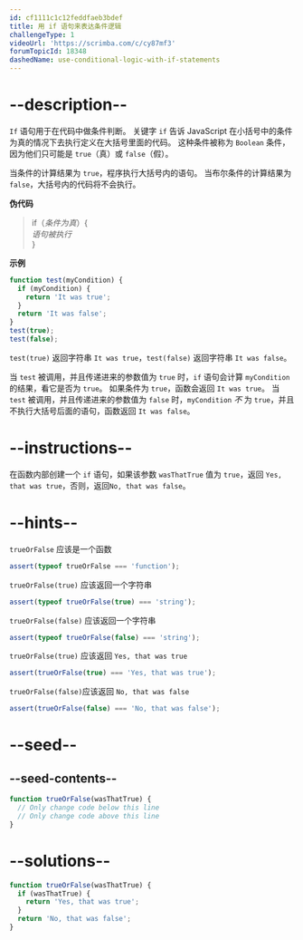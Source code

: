 ```yaml
---
id: cf1111c1c12feddfaeb3bdef
title: 用 if 语句来表达条件逻辑
challengeType: 1
videoUrl: 'https://scrimba.com/c/cy87mf3'
forumTopicId: 18348
dashedName: use-conditional-logic-with-if-statements
---
```


# --description--

`If` 语句用于在代码中做条件判断。 关键字 `if` 告诉 JavaScript 在小括号中的条件为真的情况下去执行定义在大括号里面的代码。 这种条件被称为 `Boolean` 条件，因为他们只可能是 `true`（真）或 `false`（假）。

当条件的计算结果为 `true`，程序执行大括号内的语句。 当布尔条件的计算结果为 `false`，大括号内的代码将不会执行。

**伪代码**

<blockquote>if（<i>条件为真</i>）{<br> <i>语句被执行</i><br>}</blockquote>

**示例**

```js
function test(myCondition) {
  if (myCondition) {
    return 'It was true';
  }
  return 'It was false';
}
test(true);
test(false);
```

`test(true)` 返回字符串 `It was true`，`test(false)` 返回字符串 `It was false`。

当 `test` 被调用，并且传递进来的参数值为 `true` 时，`if` 语句会计算 `myCondition` 的结果，看它是否为 `true`。 如果条件为 `true`，函数会返回 `It was true`。 当 `test` 被调用，并且传递进来的参数值为 `false` 时，`myCondition` _不_ 为 `true`，并且不执行大括号后面的语句，函数返回 `It was false`。

# --instructions--

在函数内部创建一个 `if` 语句，如果该参数 `wasThatTrue` 值为 `true`，返回 `Yes, that was true`，否则，返回`No, that was false`。

# --hints--

`trueOrFalse` 应该是一个函数

```js
assert(typeof trueOrFalse === 'function');
```

`trueOrFalse(true)` 应该返回一个字符串

```js
assert(typeof trueOrFalse(true) === 'string');
```

`trueOrFalse(false)` 应该返回一个字符串

```js
assert(typeof trueOrFalse(false) === 'string');
```

`trueOrFalse(true)` 应该返回 `Yes, that was true`

```js
assert(trueOrFalse(true) === 'Yes, that was true');
```

`trueOrFalse(false)`应该返回 `No, that was false`

```js
assert(trueOrFalse(false) === 'No, that was false');
```

# --seed--

## --seed-contents--

```js
function trueOrFalse(wasThatTrue) {
  // Only change code below this line
  // Only change code above this line
}
```

# --solutions--

```js
function trueOrFalse(wasThatTrue) {
  if (wasThatTrue) {
    return 'Yes, that was true';
  }
  return 'No, that was false';
}
```
